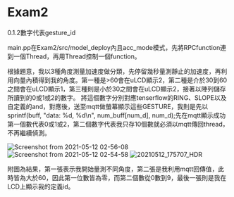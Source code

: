 # Exam2
0.1.2數字代表gesture_id

main.pp在Exam2/src/model_deploy內且acc_mode模式，先將RPCfunction連到一個Thread，再用Thread控制一個function。


根據題意，我以3種角度測量加速度做分類，先停留幾秒量測靜止的加速度，再利用向量內積得到我的角度。第一種是>60會在uLCD顯示2，第二種是介於30到60之間會在uLCD顯示1，第三種則是小於30之間會在uLCD顯示2，接著以陣列儲存所讀到的0或1或2的數字。
將這個數字分別對應tenserflow的RING、SLOPE以及自定義的and，對應後，送至mqtt做螢幕顯示這些GESTURE，我則是先以sprintf(buff, "data: %d, %d\n", num_buff[num_d], num_d);先在mqtt顯示成功
第一個數代表0或1或2，第二個數字代表我只存10個數就必須以mqtt傳回thread，不再繼續偵測。

![Screenshot from 2021-05-12 02-56-08](https://user-images.githubusercontent.com/74852896/117957871-0e60a300-b34d-11eb-8e53-b3e404fe2eef.png)
![Screenshot from 2021-05-12 02-54-58](https://user-images.githubusercontent.com/74852896/117957873-0ef93980-b34d-11eb-9be6-e3411ee7bad1.png)
![20210512_175707_HDR](https://user-images.githubusercontent.com/74852896/117958898-0f460480-b34e-11eb-9b1c-e87a8a5f1255.jpg)




附圖為結果，第一張表示我開始量測不同角度，第二張是我利用mqtt回傳值，此時皆為大於60，因此第一位數皆為零，而第二個數從0數到9，最後一張則是我在LCD上顯示我的定義id。
